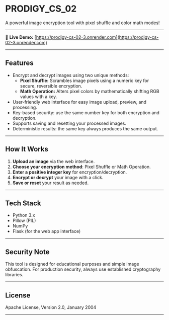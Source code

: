 # PRODIGY_CS_02

A powerful image encryption tool with pixel shuffle and color math modes!

---

🚀 **Live Demo:** [https://prodigy-cs-02-3.onrender.com](https://prodigy-cs-02-3.onrender.com)

---

## Features

- Encrypt and decrypt images using two unique methods:
  - **Pixel Shuffle:** Scrambles image pixels using a numeric key for secure, reversible encryption.
  - **Math Operation:** Alters pixel colors by mathematically shifting RGB values with a key.
- User-friendly web interface for easy image upload, preview, and processing.
- Key-based security: use the same number key for both encryption and decryption.
- Supports saving and resetting your processed images.
- Deterministic results: the same key always produces the same output.

---

## How It Works

1. **Upload an image** via the web interface.
2. **Choose your encryption method**: Pixel Shuffle or Math Operation.
3. **Enter a positive integer key** for encryption/decryption.
4. **Encrypt or decrypt** your image with a click.
5. **Save or reset** your result as needed.

---

## Tech Stack

- Python 3.x
- Pillow (PIL)
- NumPy
- Flask (for the web app interface)

---

## Security Note

This tool is designed for educational purposes and simple image obfuscation. For production security, always use established cryptography libraries.

---

## License

Apache License, Version 2.0, January 2004

---
